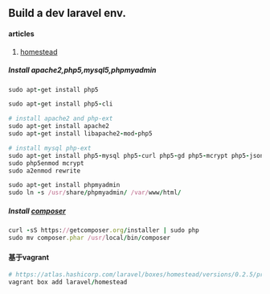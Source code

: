 ## Build a dev laravel env.

#### articles

1. [homestead](https://phphub.org/topics/2)

##### Install apache2,php5,mysql5,phpmyadmin

```ruby
sudo apt-get install php5

sudo apt-get install php5-cli

# install apache2 and php-ext
sudo apt-get install apache2
sudo apt-get install libapache2-mod-php5

# install mysql php-ext
sudo apt-get install php5-mysql php5-curl php5-gd php5-mcrypt php5-json
sudo php5enmod mcrypt
sudo a2enmod rewrite

sudo apt-get install phpmyadmin
sudo ln -s /usr/share/phpmyadmin/ /var/www/html/
```

##### Install [composer](https://getcomposer.org/)

```ruby
curl -sS https://getcomposer.org/installer | sudo php
sudo mv composer.phar /usr/local/bin/composer
```

#### 基于vagrant

```ruby
# https://atlas.hashicorp.com/laravel/boxes/homestead/versions/0.2.5/providers/virtualbox.box
vagrant box add laravel/homestead

```
